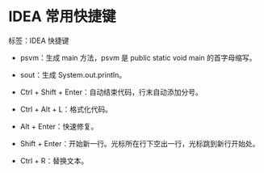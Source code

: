 # IDEA 常用快捷键

标签：IDEA 快捷键

- psvm：生成 main 方法，psvm 是 public static void main 的首字母缩写。

- sout：生成 System.out.println。

- Ctrl + Shift + Enter：自动结束代码，行末自动添加分号。

- Ctrl + Alt + L：格式化代码。

- Alt + Enter：快速修复。

- Shift + Enter：开始新一行。光标所在行下空出一行，光标跳到新行开始处。

- Ctrl + R：替换文本。

